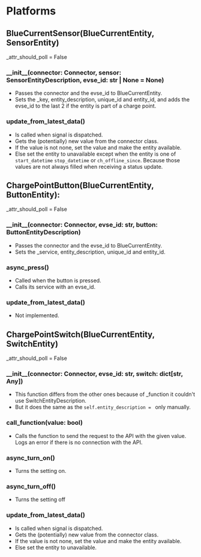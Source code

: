 # Platforms

## BlueCurrentSensor(BlueCurrentEntity, SensorEntity)

\_attr_should_poll = False

### \_\_init\_\_(connector: Connector, sensor: SensorEntityDescription, evse_id: str | None = None)

- Passes the connector and the evse_id to BlueCurrentEntity.
- Sets the \_key, entity_description, unique_id and entity_id, and adds the evse_id to the last 2 if the entity is part of a charge point.

### update_from_latest_data()

- Is called when signal is dispatched.
- Gets the (potentially) new value from the connector class.
- If the value is not none, set the value and make the entity available.
- Else set the entity to unavailable except when the entity is one of `start_datetime` `stop_datetime` or `ch_offline_since`. Because those values are not always filled when receiving a status update.

## ChargePointButton(BlueCurrentEntity, ButtonEntity):

\_attr_should_poll = False

### \_\_init\_\_(connector: Connector, evse_id: str, button: ButtonEntityDescription)

- Passes the connector and the evse_id to BlueCurrentEntity.
- Sets the \_service, entity_description, unique_id and entity_id.

### async_press()

- Called when the button is pressed.
- Calls its service with an evse_id.

### update_from_latest_data()

- Not implemented.

## ChargePointSwitch(BlueCurrentEntity, SwitchEntity)

\_attr_should_poll = False

### \_\_init\_\_(connector: Connector, evse_id: str, switch: dict[str, Any])

- This function differs from the other ones because of \_function it couldn't use SwitchEntityDescription.
- But it does the same as the `self.entity_description = ` only manually.

### call_function(value: bool)

- Calls the function to send the request to the API with the given value. Logs an error if there is no connection with the API.

### async_turn_on()

- Turns the setting on.

### async_turn_off()

- Turns the setting off

### update_from_latest_data()

- Is called when signal is dispatched.
- Gets the (potentially) new value from the connector class.
- If the value is not none, set the value and make the entity available.
- Else set the entity to unavailable.
